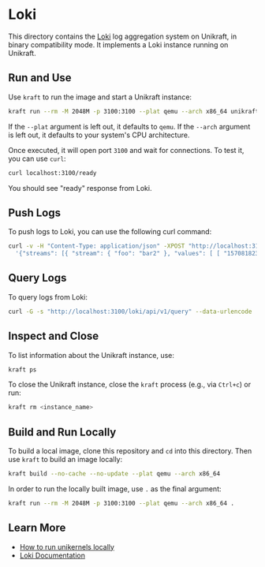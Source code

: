 # Loki

This directory contains the [Loki](https://grafana.com/oss/loki/) log aggregation system on Unikraft, in binary compatibility mode.
It implements a Loki instance running on Unikraft.

## Run and Use

Use `kraft` to run the image and start a Unikraft instance:

```bash
kraft run --rm -M 2048M -p 3100:3100 --plat qemu --arch x86_64 unikraft.org/loki:2.9
```

If the `--plat` argument is left out, it defaults to `qemu`.
If the `--arch` argument is left out, it defaults to your system's CPU architecture.

Once executed, it will open port `3100` and wait for connections.
To test it, you can use `curl`:

```bash
curl localhost:3100/ready
```

You should see "ready" response from Loki.

## Push Logs

To push logs to Loki, you can use the following curl command:

```bash
curl -v -H "Content-Type: application/json" -XPOST "http://localhost:3100/loki/api/v1/push" --data-raw \
  '{"streams": [{ "stream": { "foo": "bar2" }, "values": [ [ "1570818238000000000", "fizzbuzz" ] ] }]}'
```

## Query Logs

To query logs from Loki:

```bash
curl -G -s "http://localhost:3100/loki/api/v1/query" --data-urlencode 'query={foo="bar2"}' | jq
```

## Inspect and Close

To list information about the Unikraft instance, use:

```bash
kraft ps
```

To close the Unikraft instance, close the `kraft` process (e.g., via `Ctrl+c`) or run:

```bash
kraft rm <instance_name>
```

## Build and Run Locally

To build a local image, clone this repository and `cd` into this directory.
Then use `kraft` to build an image locally:

```bash
kraft build --no-cache --no-update --plat qemu --arch x86_64
```

In order to run the locally built image, use `.` as the final argument:

```bash
kraft run --rm -M 2048M -p 3100:3100 --plat qemu --arch x86_64 .
```

## Learn More

- [How to run unikernels locally](https://unikraft.org/docs/cli/running)
- [Loki Documentation](https://grafana.com/docs/loki/latest/)
